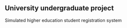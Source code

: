University undergraduate project
---------------------------------
Simulated higher education student registration system 
